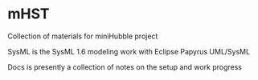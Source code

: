 # mHST
Collection of materials for miniHubble project

SysML is the SysML 1.6 modeling work with Eclipse Papyrus UML/SysML

Docs is presently a collection of notes on the setup and work progress
